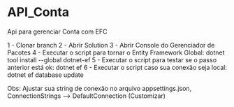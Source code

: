 # API_Conta
Api para gerenciar Conta com EFC


1 - Clonar branch
2 - Abrir Solution
3 - Abrir Console do Gerenciador de Pacotes
4 - Executar o script para tornar o Entity Framework Global: dotnet tool install --global dotnet-ef
5 - Executar o script para testar se o passo anterior está ok: dotnet ef
6 - Executar o script caso sua conexão seja local: dotnet ef database update

Obs: Ajustar sua string de conexão no arquivo appsettings.json, ConnectionStrings --> DefaultConnection (Customizar)
